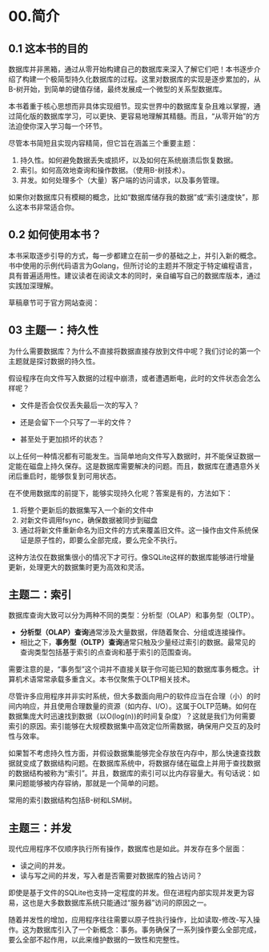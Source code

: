 # 00.简介

## 0.1 这本书的目的

数据库并非黑箱，通过从零开始构建自己的数据库来深入了解它们吧！本书逐步介绍了构建一个极简型持久化数据库的过程。这里对数据库的实现是逐步累加的，从B-树开始，到简单的键值存储，最终发展成一个微型的关系型数据库。

本书着重于核心思想而非具体实现细节。现实世界中的数据库复杂且难以掌握，通过简化版的数据库学习，可以更快、更容易地理解其精髓。而且，“从零开始”的方法迫使你深入学习每一个环节。

尽管本书简短且实现内容精简，但它旨在涵盖三个重要主题：
1. 持久性。如何避免数据丢失或损坏，以及如何在系统崩溃后恢复数据。
2. 索引。如何高效地查询和操作数据。（使用B-树技术）。
3. 并发。如何处理多个（大量）客户端的访问请求，以及事务管理。

如果你对数据库只有模糊的概念，比如“数据库储存我的数据”或“索引速度快”，那么这本书非常适合你。

## 0.2 如何使用本书？

本书采取逐步引导的方式，每一步都建立在前一步的基础之上，并引入新的概念。书中使用的示例代码语言为Golang，但所讨论的主题并不限定于特定编程语言，具有普遍适用性。建议读者在阅读文本的同时，亲自编写自己的数据库版本，通过实践加深理解。

草稿章节可于官方网站查阅：
[](https://build-your-own.org)

## 03 主题一：持久性

为什么需要数据库？为什么不直接将数据直接存放到文件中呢？我们讨论的第一个主题就是探讨数据的持久性。

假设程序在向文件写入数据的过程中崩溃，或者遭遇断电，此时的文件状态会怎么样呢？

- 文件是否会仅仅丢失最后一次的写入？

- 还是会留下一个只写了一半的文件？

- 甚至处于更加损坏的状态？ 

以上任何一种情况都有可能发生。当简单地向文件写入数据时，并不能保证数据一定能在磁盘上持久保存。这是数据库需要解决的问题。而且，数据库在遭遇意外关闭后重启时，能够恢复到可用状态。

在不使用数据库的前提下，能够实现持久化呢？答案是有的，方法如下：

1. 将整个更新后的数据集写入一个新的文件中
2. 对新文件调用fsync，确保数据被同步到磁盘
3. 通过将新文件重新命名为旧文件的方式来覆盖旧文件。这一操作由文件系统保证是原子性的，即要么全部完成，要么完全不执行。

这种方法仅在数据集很小的情况下才可行。像SQLite这样的数据库能够进行增量更新，处理更大的数据集时更为高效和灵活。

## 主题二：索引

数据库查询大致可以分为两种不同的类型：分析型（OLAP）和事务型（OLTP）。
- **分析型（OLAP）查询**通常涉及大量数据，伴随着聚合、分组或连接操作。
- 相比之下，**事务型（OLTP）查询**通常只触及少量经过索引的数据。最常见的查询类型包括基于索引的点查询和基于索引的范围查询。

需要注意的是，“事务型”这个词并不直接关联于你可能已知的数据库事务概念。计算机术语常常承载多重含义。本书仅聚焦于OLTP相关技术。

尽管许多应用程序并非实时系统，但大多数面向用户的软件应当在合理（小）的时间内响应，并且使用合理数量的资源（如内存、I/O）。这属于OLTP范畴。如何在数据集庞大时迅速找到数据（以O(log(n))的时间复杂度）？这就是我们为何需要索引的原因。索引能够在大规模数据集中高效定位所需数据，确保用户交互的及时性与效率。

如果暂不考虑持久性方面，并假设数据集能够完全存放在内存中，那么快速查找数据就变成了数据结构问题。在数据库系统中，将数据存储在磁盘上并用于查找数据的数据结构被称为“索引”。并且，数据库的索引可以比内存容量大。有句话说：如果问题能够被内存容纳，那就是一个简单的问题。

常用的索引数据结构包括B-树和LSM树。

## 主题三：并发

现代应用程序不仅顺序执行所有操作，数据库也是如此。并发存在多个层面：
- 读之间的并发。
- 读与写之间的并发，写入者是否需要对数据库的独占访问？

即使是基于文件的SQLite也支持一定程度的并发。但在进程内部实现并发更为容易，这也是大多数数据库系统只能通过“服务器”访问的原因之一。

随着并发性的增加，应用程序往往需要以原子性执行操作，比如读取-修改-写入操作。这为数据库引入了一个新概念：事务。事务确保了一系列操作要么全部完成，要么全部不起作用，以此来维护数据的一致性和完整性。